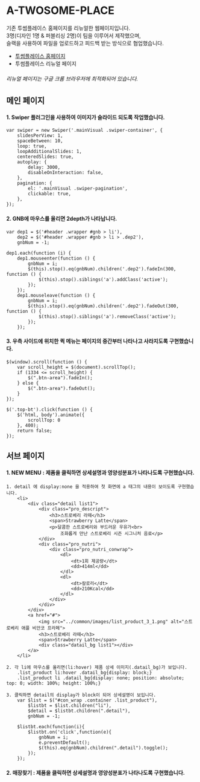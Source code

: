 # A-TWOSOME-PLACE

기존 투썸플레이스 홈페이지를 리뉴얼한 웹페이지입니다.<br>
3명(디자인 1명 & 퍼블리싱 2명)이 팀을 이루어서 제작했으며,<br>
슬랙을 사용하여 파일을 업로드하고 피드백 받는 방식으로 협업했습니다.<br>
- [투썸플레이스 홈페이지](https://www.twosome.co.kr:7009/main.asp)
- 투썸플레이스 리뉴얼 페이지
###### *리뉴얼 페이지는 구글 크롬 브라우저에 최적화되어 있습니다.* ######

<h2>메인 페이지</h2>
<h4>1. Swiper 플러그인을 사용하여 이미지가 슬라이드 되도록 작업했습니다.</h4>
    
    var swiper = new Swiper('.mainVisual .swiper-container', {
        slidesPerView: 1,
        spaceBetween: 10,
        loop: true,
        loopAdditionalSlides: 1,
        centeredSlides: true,
        autoplay: {
            delay: 3000,
            disableOnInteraction: false,
        },
        pagination: {
            el: '.mainVisual .swiper-pagination',
            clickable: true,
        },
    });
    
<h4>2. GNB에 마우스를 올리면 2depth가 나타납니다.</h4>
    
    var dep1 = $('#header .wrapper #gnb > li'),
        dep2 = $('#header .wrapper #gnb > li > .dep2'),
        gnbNum = -1;
        
    dep1.each(function (i) {
        dep1.mouseenter(function () {
            gnbNum = i;
            $(this).stop().eq(gnbNum).children('.dep2').fadeIn(300, function () {
                $(this).stop().siblings('a').addClass('active');
            });
        });
        dep1.mouseleave(function () {
            gnbNum = i;
            $(this).stop().eq(gnbNum).children('.dep2').fadeOut(300, function () {
                $(this).stop().siblings('a').removeClass('active');
            });
        });
   
   <h4>3. 우측 사이드에 위치한 퀵 메뉴는 페이지의 중간부터 나타나고 사라지도록 구현했습니다.</h4>
    
    $(window).scroll(function () {
        var scroll_height = $(document).scrollTop();
        if (1334 <= scroll_height) {
            $(".btn-area").fadeIn();
        } else {
            $(".btn-area").fadeOut();
        }
    });
    
    $('.top-bt').click(function () {
        $('html, body').animate({
            scrollTop: 0
        }, 400);
        return false;
    });
    
<h2>서브 페이지</h2>
<h4> 1. NEW MENU : 제품을 클릭하면 상세설명과 영양성분표가 나타나도록 구현했습니다.</h4>

    1. detail 에 display:none 을 적용하여 첫 화면에 a 태그의 내용이 보이도록 구현했습니다.
        <li>
            <div class="detail list1">
                <div class="pro_descript">
                    <h3>스트로베리 라떼</h3>
                    <span>Strawberry Latte</span>
                    <p>달콤한 스트로베리와 부드러운 우유가<br>
                        조화롭게 만난 스트로베리 시즌 시그니처 음료</p>
                </div>
                <div class="pro_nutri">
                    <div class="pro_nutri_conwrap">
                        <dl>
                            <dt>1회 제공량</dt>
                            <dd>414ml</dd>
                        </dl>
                        <dl>
                            <dt>칼로리</dt>
                            <dd>210Kcal</dd>
                        </dl>
                    </div>
                </div>
            </div>
            <a href="#">
                <img src="../common/images/list_product_3_1.png" alt="스트로베리 애플 비안코 프라페">
                <h3>스트로베리 라떼</h3>
                <span>Strawberry Latte</span>
                <div class="datail_bg list1"></div>
            </a>
        </li>
    
    2. 각 li에 마우스를 올리면(li:hover) 제품 상세 이미지(.datail_bg)가 보입니다.
        .list_product li:hover .datail_bg{display: block;}
        .list_product li .datail_bg{display: none; position: absolute; top: 0; width: 100%; height: 100%;}
    
    3. 클릭하면 detail의 display가 block이 되어 상세설명이 보입니다.
        var $list = $("#con_wrap .container .list_product"),
            $listbt = $list.children("li"),
            $detail = $listbt.children(".detail"),
            gnbNum = -1;

        $listbt.each(function(i){      
            $listbt.on('click',function(e){
                gnbNum = i;
                e.preventDefault();
                $(this).eq(gnbNum).children(".detail").toggle();
            });
        });

<h4> 2. 매장찾기 : 제품을 클릭하면 상세설명과 영양성분표가 나타나도록 구현했습니다.</h4>

